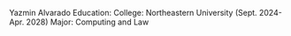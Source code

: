 Yazmin Alvarado
Education: 
College: Northeastern University (Sept. 2024- Apr. 2028)
		Major: Computing and Law 
